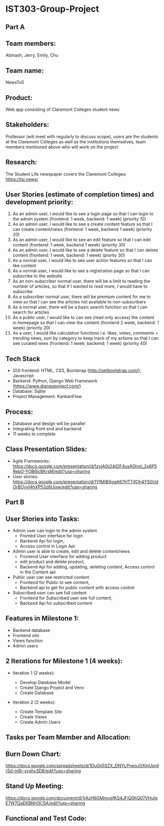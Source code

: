 # IST303-Group-Project

## Part A

## Team members: 
Abinash, Jerry, Emily, Chu
## Team name: 
NewsTo5
## Product:
Web app consisting of Claremont Colleges student news 

## Stakeholders: 
Professor (will meet with regularly to discuss scope), users are the students at the Claremont Colleges as well as the institutions themselves, team members mentioned above who will work on the project

## Research:
The Student Life newspaper covers the Claremont Colleges: https://tsl.news/

## User Stories (estimate of completion times) and development priority:
1. As an admin user, I would like to see a login page so that I can login to the admin system (frontend: 1 week, backend: 1 week) (priority 10)
2. As an admin user, I would like to see a create content feature so that I can create content/news (frontend: 1 week, backend 1 week) (priority 20)
3. As an admin user, I would like to see an edit feature so that I can edit content (frontend: 1 week, backend 1 week) (priority 30)
4. As an admin user, I would like to see a delete feature so that I can delete content (frontend: 1 week, backend: 1 week) (piority 30)
5. As a normal user, I would like to see user action features so that I can like content
6. As a normal user, I would like to see a registration page so that I can subscribe to the website
7. As an non-subscriber normal user, there will be a limit to reading the number of articles, so that if I wanted to read more, I would have to subscribe
8. As a subscriber normal user, there will be premium content for me to view so that I can see the articles not available to non-subscribers
9. As a normal user, there will be a basic search function so that I can search for articles
10. As a public user, I would like to can see (read only access) the content in homepage so that I can view the content (frontend 2 week, backend: 1 week) (priority 20)
11. As a user, I would like calculation functions i.e. likes, views, comments = trending news, sort by category to keep track of my actions so that I can see curated news (frontend: 1 week, backend: 1 week) (priority 40)

## Tech Stack
- GUI frontend: HTML, CSS, Bootstrap (http://getbootstrap.com/), Javascript
- Backend: Python, Django Web Framework (https://www.djangoproject.com/)
- Database: Sqlite 
- Project Management: KanbanFlow

## Process:
- Database and design will be parallel
- Integrating front end and backend 
- 11 weeks to complete

## Class Presentation Slides:
- Agile Frameworks: https://docs.google.com/presentation/d/1zyiA0ii2AIDF4uxA5hnii_2x6P5RebO-YOB6lcBKrsM/edit?usp=sharing
- User stories: https://docs.google.com/presentation/d/1YfMjBXggA67HTTifOh4YS0UdOrBOvvI4hXP53z6Uixw/edit?usp=sharing

## Part B

## User Stories into Tasks:
- Admin user can login to the admin system 
  - Fronted User interface for login
  - Backend Api for login, 
  - Access control in Login Api
- Admin user is able to create, edit and delete content/news 
  - Frontend User interface for adding product 
  - edit product and delete product, 
  - Backend Api for adding, updating, deleting content, Access control in the Content api
- Public user can see restricted content 
  - Frontend for Public to see content, 
  - Backend api to get for public content with access control
- Subscribed user can see full content 
  - Frontend for Subscribed user see full content, 
  - Backend Api for subscribed content

## Features in Milestone 1:
- Backend database 
- Frontend site
- Views function
- Admin users

## 2 Iterations for Milestone 1 (4 weeks):
- Iteration 1 (2 weeks):
  - Develop Database Model
  - Create Django Project and Venv
  - Create Database

- Iteration 2 (2 weeks):
  - Create Template Site
  - Create Views
  - Create Admin Users

## Tasks per Team Member and Allocation:

## Burn Down Chart:
https://docs.google.com/spreadsheets/d/1DuGii5SZX_DNYLPneqJOXInUprdrSd-mRr-syshv3D8/edit?usp=sharing

## Stand Up Meeting:
https://docs.google.com/document/d/1rAzH6GMmugfKS4JFjQ0hQ07VHuIqE7W7QaEKBNH3C5A/edit?usp=sharing

## Functional and Test Code:


